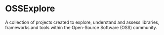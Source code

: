 # OSSExplore

A collection of projects created to explore, understand and assess libraries, frameworks and tools within the Open-Source Software (OSS) community.
